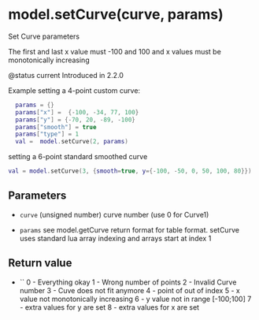 # model.setCurve(curve, params)



Set Curve parameters

The first and last x value must -100 and 100 and x values must be monotonically increasing

@status current Introduced in 2.2.0

Example setting a 4-point custom curve:
```lua
  params = {}
  params["x"] =  {-100, -34, 77, 100}
  params["y"] = {-70, 20, -89, -100}
  params["smooth"] = true
  params["type"] = 1
  val =  model.setCurve(2, params)
 ```
setting a 6-point standard smoothed curve
 ```lua
 val = model.setCurve(3, {smooth=true, y={-100, -50, 0, 50, 100, 80}})
 ```



## Parameters

* `curve` (unsigned number) curve number (use 0 for Curve1)

* `params` see model.getCurve return format for table format. setCurve uses standard
 lua array indexing and arrays start at index 1



## Return value

* \`\` 0 - Everything okay
         1 - Wrong number of points
         2 - Invalid Curve number
         3 - Cuve does not fit anymore
         4 - point of out of index
         5 - x value not monotonically increasing
         6 - y value not in range [-100;100]
         7 - extra values for y are set
         8 - extra values for x are set



